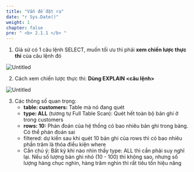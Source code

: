 ```yaml
---
title: "Vấn đề đặt ra"
date: "r Sys.Date()"
weight: 1
chapter: false
pre: " <b> 2.1.1 </b> "
---
```


1. Giả sử có 1 câu lệnh SELECT, muốn tối ưu thì phải **xem chiến lược thực thi** của câu lệnh đó

![Untitled](https://ngxquang.github.io/aws-ws1/images/2.optimization/001-explain1.png)

2. Cách xem chiến lược thực thi: **Dùng EXPLAIN <câu lệnh>**

![Untitled](https://ngxquang.github.io/aws-ws1/images/2.optimization/002-explain2.png)

3. Các thông số quan trọng:
   - **table: customers:** Table mà nó đang quét
   - **type: ALL** (tương tự Full Table Scan): Quét hết toàn bộ bản ghi ở trong customers
   - **rows: 10:** Phán đoán của hệ thống có bao nhiêu bản ghi trong bảng. Có thể phán đoán sai
   - filtered: dự kiến sau khi quét 10 bản ghi của rows thì có bao nhiêu phần trăm là thỏa điều kiện where
   - Cần chú ý: Bất kỳ khi nào nhìn thấy type: ALL thì cần phải suy nghĩ lại. Nếu số lượng bản ghi nhỏ (10 - 100) thì không sao, nhưng số lượng hàng chục nghìn, hàng trăm nghìn thì rất tiêu tốn hiệu năng
